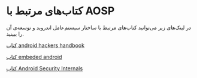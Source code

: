 # کتاب‌های مرتبط با AOSP

در لینک‌های زیر می‌توانید کتاب‌های مرتبط با ساختار سیستم‌عامل اندروید و توسعه‌ی آن را ببینید.

[کتاب android hackers handbook](Android_Hackers_Handbook.pdf)

[کتاب embeded android](Embedded_Android.pdf)

[کتاب Android Security Internals](Android_Security_Internals.pdf)
